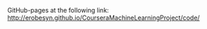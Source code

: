 GitHub-pages at the following link:
http://erobesyn.github.io/CourseraMachineLearningProject/code/

